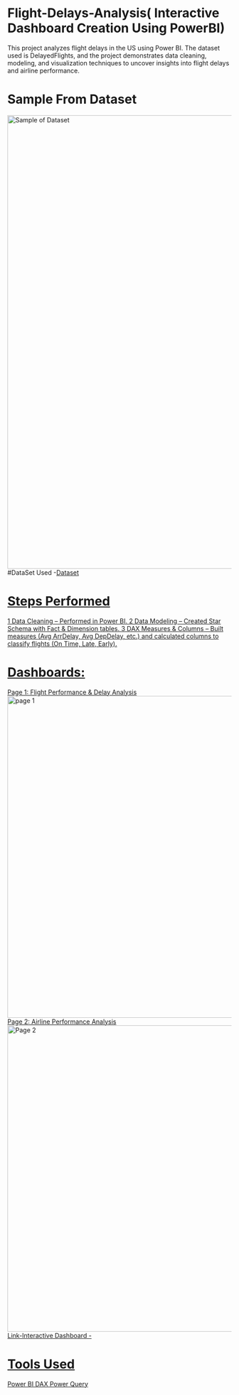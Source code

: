 # Flight-Delays-Analysis( Interactive Dashboard Creation Using PowerBI)
This project analyzes flight delays in the US using Power BI. The dataset used is DelayedFlights, and the project demonstrates data cleaning, modeling, and visualization techniques to uncover insights into flight delays and airline performance.
# Sample From Dataset
<img width="1920" height="1020" alt="Sample of Dataset" src="https://github.com/user-attachments/assets/cc9b01fa-905a-4dc7-8abb-28719527c32f" />
#DataSet Used
-<a href="https://drive.google.com/file/d/15KRdzOlh0JpXCpgH5RjkoeWgisbug0n-/view?usp=drive_link">Dataset

# Steps Performed
1 Data Cleaning – Performed in Power BI.
2 Data Modeling – Created Star Schema with Fact & Dimension tables.
3 DAX Measures & Columns – Built measures (Avg ArrDelay, Avg DepDelay, etc.) and calculated columns to classify flights (On Time, Late, Early).

# Dashboards:
Page 1: Flight Performance & Delay Analysis
<img width="1386" height="724" alt="page 1" src="https://github.com/user-attachments/assets/e36ad5b9-c9ec-441b-9e7f-f1a024367cf7" />
Page 2: Airline Performance Analysis
<img width="1179" height="689" alt="Page 2" src="https://github.com/user-attachments/assets/a4e94ede-cfd7-4970-9f05-b43e44c33610" />
Link-Interactive Dashboard -<a href="https://drive.google.com/file/d/1bqQ_18L-xZbmxXmzwaZUVtMfB2LzgKNG/view?usp=drive_link">
# Tools Used
Power BI
DAX
Power Query
